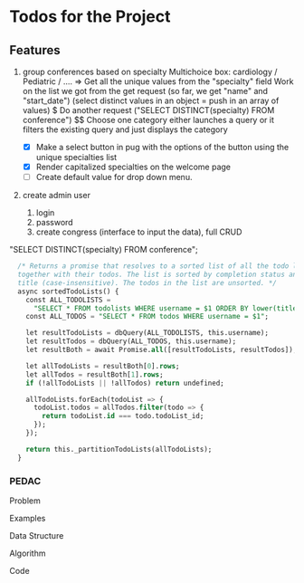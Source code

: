 # Todos for the Project

## Features

1. group conferences based on specialty
   Multichoice box: cardiology / Pediatric / ....
    => Get all the unique values from the "specialty" field
      Work on the list we got from the get request (so far, we get "name" and "start_date") (select distinct values in an object = push in an array of values)  $
      Do another request ("SELECT DISTINCT(specialty) FROM conference")  $$
   Choose one category
     either launches a query or it filters the existing query and just displays the category

   - [x] Make a select button in pug with the options of the button using the unique specialties list
   - [x] Render capitalized specialties on the welcome page
   - [ ] Create default value for drop down menu.

2. create admin user
   1. login
   2. password
   3. create congress (interface to input the data), full CRUD

"SELECT DISTINCT(specialty) FROM conference";

```sql
  /* Returns a promise that resolves to a sorted list of all the todo lists
  together with their todos. The list is sorted by completion status and
  title (case-insensitive). The todos in the list are unsorted. */
  async sortedTodoLists() {
    const ALL_TODOLISTS =
      "SELECT * FROM todolists WHERE username = $1 ORDER BY lower(title) ASC";
    const ALL_TODOS = "SELECT * FROM todos WHERE username = $1";

    let resultTodoLists = dbQuery(ALL_TODOLISTS, this.username);
    let resultTodos = dbQuery(ALL_TODOS, this.username);
    let resultBoth = await Promise.all([resultTodoLists, resultTodos]);

    let allTodoLists = resultBoth[0].rows;
    let allTodos = resultBoth[1].rows;
    if (!allTodoLists || !allTodos) return undefined;

    allTodoLists.forEach(todoList => {
      todoList.todos = allTodos.filter(todo => {
        return todoList.id === todo.todoList_id;
      });
    });

    return this._partitionTodoLists(allTodoLists);
  }
```

### PEDAC

Problem

Examples

Data Structure

Algorithm

Code
